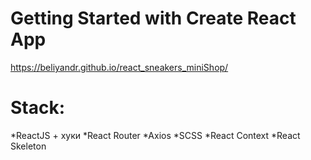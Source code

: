 # Getting Started with Create React App
https://beliyandr.github.io/react_sneakers_miniShop/

# Stack:

*ReactJS + хуки
*React Router
*Axios
*SCSS
*React Context
*React Skeleton
